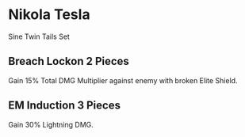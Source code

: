 # Nikola Tesla

Sine Twin Tails Set

## Breach Lockon 2 Pieces

Gain 15% Total DMG Multiplier against enemy with broken Elite Shield.

## EM Induction 3 Pieces

Gain 30% Lightning DMG.
